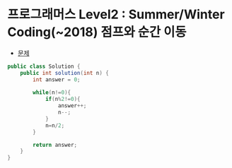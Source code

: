 # 프로그래머스 Level2 : Summer/Winter Coding(~2018) 점프와 순간 이동

- [문제](https://programmers.co.kr/learn/courses/30/lessons/12980)

```java
public class Solution {
    public int solution(int n) {
        int answer = 0;
        
        while(n!=0){
            if(n%2!=0){
                answer++;
                n--;
            }
            n=n/2;
        }

        return answer;
    }
}
```